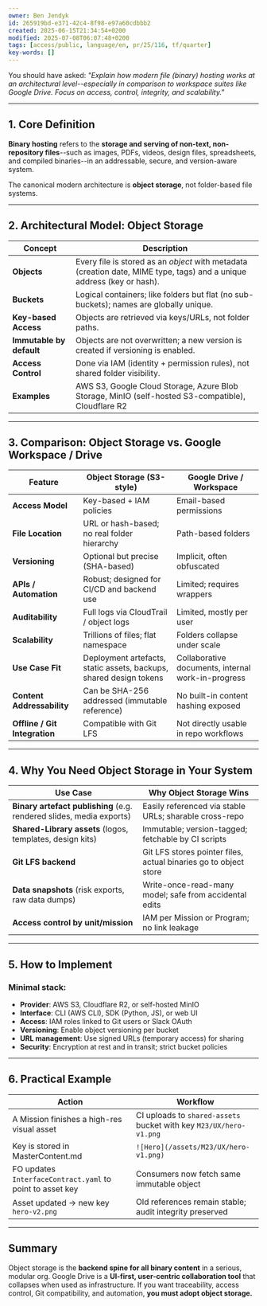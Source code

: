 ```yaml
---
owner: Ben Jendyk
id: 265919bd-e371-42c4-8f98-e97a60cdbbb2
created: 2025-06-15T21:34:54+0200
modified: 2025-07-08T06:07:48+0200
tags: [access/public, language/en, pr/25/116, tf/quarter]
key-words: []
---
```


You should have asked: _"Explain how modern file (binary) hosting works at an architectural level--especially in comparison to workspace suites like Google Drive. Focus on access, control, integrity, and scalability."_

* * *

## 1. Core Definition

**Binary hosting** refers to the **storage and serving of non-text, non-repository files**--such as images, PDFs, videos, design files, spreadsheets, and compiled binaries--in an addressable, secure, and version-aware system.

The canonical modern architecture is **object storage**, not folder-based file systems.

* * *

## 2. Architectural Model: **Object Storage**

| Concept | Description | 
| ---- | ----  |
| **Objects** | Every file is stored as an _object_ with metadata (creation date, MIME type, tags) and a unique address (key or hash). | 
| **Buckets** | Logical containers; like folders but flat (no sub-buckets); names are globally unique. | 
| **Key-based Access** | Objects are retrieved via keys/URLs, not folder paths. | 
| **Immutable by default** | Objects are not overwritten; a new version is created if versioning is enabled. | 
| **Access Control** | Done via IAM (identity + permission rules), not shared folder visibility. | 
| **Examples** | AWS S3, Google Cloud Storage, Azure Blob Storage, MinIO (self-hosted S3-compatible), Cloudflare R2 | 
* * *

## 3. Comparison: **Object Storage vs. Google Workspace / Drive**

| Feature | Object Storage (S3-style) | Google Drive / Workspace | 
| ---- | ---- | ----  |
| **Access Model** | Key-based + IAM policies | Email-based permissions | 
| **File Location** | URL or hash-based; no real folder hierarchy | Path-based folders | 
| **Versioning** | Optional but precise (SHA-based) | Implicit, often obfuscated | 
| **APIs / Automation** | Robust; designed for CI/CD and backend use | Limited; requires wrappers | 
| **Auditability** | Full logs via CloudTrail / object logs | Limited, mostly per user | 
| **Scalability** | Trillions of files; flat namespace | Folders collapse under scale | 
| **Use Case Fit** | Deployment artefacts, static assets, backups, shared design tokens | Collaborative documents, internal work-in-progress | 
| **Content Addressability** | Can be SHA-256 addressed (immutable reference) | No built-in content hashing exposed | 
| **Offline / Git Integration** | Compatible with Git LFS | Not directly usable in repo workflows | 
* * *

## 4. Why You Need Object Storage in Your System

| Use Case | Why Object Storage Wins | 
| ---- | ----  |
| **Binary artefact publishing** (e.g. rendered slides, media exports) | Easily referenced via stable URLs; sharable cross-repo | 
| **Shared-Library assets** (logos, templates, design kits) | Immutable; version-tagged; fetchable by CI scripts | 
| **Git LFS backend** | Git LFS stores pointer files, actual binaries go to object store | 
| **Data snapshots** (risk exports, raw data dumps) | Write-once-read-many model; safe from accidental edits | 
| **Access control by unit/mission** | IAM per Mission or Program; no link leakage | 
* * *

## 5. How to Implement

### Minimal stack:

- **Provider**: AWS S3, Cloudflare R2, or self-hosted MinIO
- **Interface**: CLI (AWS CLI), SDK (Python, JS), or web UI
- **Access**: IAM roles linked to Git users or Slack OAuth
- **Versioning**: Enable object versioning per bucket
- **URL management**: Use signed URLs (temporary access) for sharing
- **Security**: Encryption at rest and in transit; strict bucket policies
* * *

## 6. Practical Example

| Action | Workflow | 
| ---- | ----  |
| A Mission finishes a high-res visual asset | CI uploads to `shared-assets` bucket with key `M23/UX/hero-v1.png` | 
| Key is stored in MasterContent.md | `![Hero](/assets/M23/UX/hero-v1.png)` | 
| FO updates `InterfaceContract.yaml` to point to asset key | Consumers now fetch same immutable object | 
| Asset updated → new key `hero-v2.png` | Old references remain stable; audit integrity preserved | 

* * *

## Summary

Object storage is the **backend spine for all binary content** in a serious, modular org. Google Drive is a **UI-first, user-centric collaboration tool** that collapses when used as infrastructure. If you want traceability, access control, Git compatibility, and automation, **you must adopt object storage.**